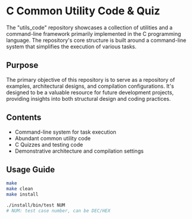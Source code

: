 # C Common Utility Code & Quiz
The "utils_code" repository showcases a collection of utilities and a command-line framework primarily implemented in the C programming language.
The repository's core structure is built around a command-line system that simplifies the execution of various tasks.

## Purpose
The primary objective of this repository is to serve as a repository of examples, architectural designs, and compilation configurations.
It's designed to be a valuable resource for future development projects, providing insights into both structural design and coding practices.

## Contents
- Command-line system for task execution
- Abundant common utility code
- C Quizzes and testing code
- Demonstrative architecture and compilation settings

## Usage Guide
```bash
make
make clean
make install

./install/bin/test NUM
# NUM: test case number, can be DEC/HEX
```
